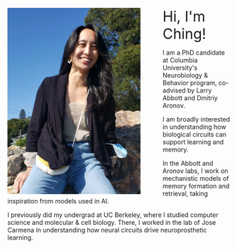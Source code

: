 ﻿---
layout: article
title:
---

<img style="float: left; margin: 0 50px 0 0;" src="/ching-photos/prof_crop.jpg"
 width="300" height="auto"
 />

<font size="6"> Hi, I'm Ching!</font>

I am a PhD candidate at Columbia University's Neurobiology
& Behavior program, co-advised by Larry Abbott and Dmitriy Aronov.

I am broadly interested in understanding how biological circuits can support learning and memory.

In the Abbott and Aronov labs, I work on mechanistic models of
memory formation and retrieval, taking inspiration from models used in AI.

I previously did my undergrad at UC Berkeley, where I studied computer science
and molecular & cell biology. There, I worked in the lab of Jose Carmena in understanding
how neural circuits drive neuroprosthetic learning.

